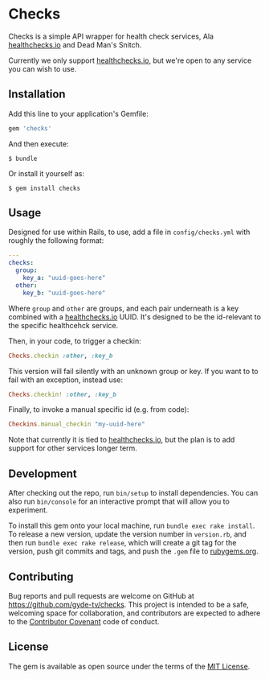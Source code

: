 # Checks

Checks is a simple API wrapper for health check services, Ala [healthchecks.io](https://healthchecks.io) and Dead Man's Snitch.

Currently we only support [healthchecks.io](https://healthchecks.io), but we're open to any service you can wish to use.

## Installation

Add this line to your application's Gemfile:

```ruby
gem 'checks'
```

And then execute:

    $ bundle

Or install it yourself as:

    $ gem install checks

## Usage

Designed for use within Rails, to use, add a file in `config/checks.yml` with roughly the following format:

```YAML
---
checks:
  group:
    key_a: "uuid-goes-here"
  other:
    key_b: "uuid-goes-here"
```

Where `group` and `other` are groups, and each pair underneath is a key combined with a [healthchecks.io](https://healthchecks.io) UUID. It's designed
to be the id-relevant to the specific healthcehck service.

Then, in your code, to trigger a checkin:

```ruby
Checks.checkin :other, :key_b
```

This version will fail silently with an unknown group or key. If you want to to fail with an exception,
instead use:

```ruby
Checks.checkin! :other, :key_b
```

Finally, to invoke a manual specific id (e.g. from code):

```ruby
Checkins.manual_checkin "my-uuid-here"
```

Note that currently it is tied to [healthchecks.io](https://healthchecks.io), but the plan is to add support for other services longer term.

## Development

After checking out the repo, run `bin/setup` to install dependencies. You can also run `bin/console` for an interactive prompt that will allow you to experiment.

To install this gem onto your local machine, run `bundle exec rake install`. To release a new version, update the version number in `version.rb`, and then run `bundle exec rake release`, which will create a git tag for the version, push git commits and tags, and push the `.gem` file to [rubygems.org](https://rubygems.org).

## Contributing

Bug reports and pull requests are welcome on GitHub at https://github.com/gyde-tv/checks. This project is intended to be a safe, welcoming space for collaboration, and contributors are expected to adhere to the [Contributor Covenant](http://contributor-covenant.org) code of conduct.


## License

The gem is available as open source under the terms of the [MIT License](http://opensource.org/licenses/MIT).
